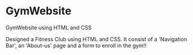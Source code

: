 # GymWebsite
GymWebsite using HTML and CSS

Designed a Fitness Club using HTML and CSS.
It consist of a 'Navigation Bar', an 'About-us' page and a form to enroll in the gym!!

